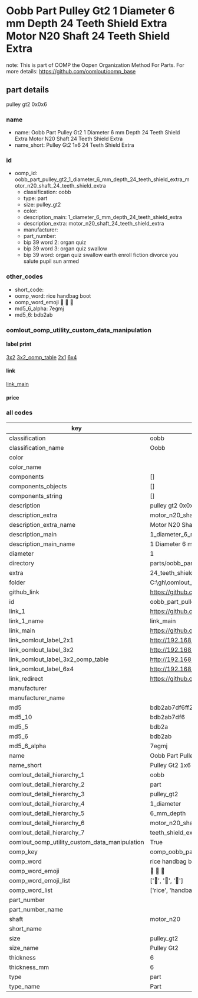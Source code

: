 # Oobb Part Pulley Gt2 1 Diameter 6 mm Depth 24 Teeth Shield Extra Motor N20 Shaft 24 Teeth Shield Extra  

note: This is part of OOMP the Oopen Organization Method For Parts. For more details: https://github.com/oomlout/oomp_base

##  part details
  



pulley gt2 0x0x6



### name
* name: Oobb Part Pulley Gt2 1 Diameter 6 mm Depth 24 Teeth Shield Extra Motor N20 Shaft 24 Teeth Shield Extra
* name_short: Pulley Gt2 1x6 24 Teeth Shield Extra
### id
* oomp_id: oobb_part_pulley_gt2_1_diameter_6_mm_depth_24_teeth_shield_extra_motor_n20_shaft_24_teeth_shield_extra
  * classification: oobb
  * type: part
  * size: pulley_gt2
  * color: 
  * description_main: 1_diameter_6_mm_depth_24_teeth_shield_extra
  * description_extra: motor_n20_shaft_24_teeth_shield_extra
  * manufacturer: 
  * part_number: 
  * bip 39 word 2: organ quiz
  * bip 39 word 3: organ quiz swallow
  * bip 39 word: organ quiz swallow earth enroll fiction divorce you salute pupil sun armed

### other_codes
* short_code: 
* oomp_word: rice handbag boot
* oomp_word_emoji :rice: :handbag: :boot:
* md5_6_alpha: 7egmj
* md5_6: bdb2ab






### oomlout_oomp_utility_custom_data_manipulation
#### label print
[3x2](http://192.168.1.245:1112/?label=oomp%207egmj)
[3x2_oomp_table](http://192.168.1.108:1112/?label=oomp%207egmj)
[2x1](http://192.168.1.242:1112/?label=oomp%207egmj)
[6x4](http://192.168.1.55:1112/?label=oomp%207egmj)    

#### link

[link_main](https://github.com/oomlout/oomlout_oobb_version_4_generated_parts/tree/main/navigation_oomp/oobb/part/pulley_gt2/1_diameter_6_mm_depth_24_teeth_shield_extra/motor_n20_shaft_24_teeth_shield_extra/part)                              

#### price







### all codes 
| key | value |  
| --- | --- |  
| classification | oobb |  
| classification_name | Oobb |  
| color |  |  
| color_name |  |  
| components | [] |  
| components_objects | [] |  
| components_string | [] |  
| description | pulley gt2 0x0x6 |  
| description_extra | motor_n20_shaft_24_teeth_shield_extra |  
| description_extra_name | Motor N20 Shaft 24 Teeth Shield Extra |  
| description_main | 1_diameter_6_mm_depth_24_teeth_shield_extra |  
| description_main_name | 1 Diameter 6 mm Depth 24 Teeth Shield Extra |  
| diameter | 1 |  
| directory | parts/oobb_part_pulley_gt2_1_diameter_6_mm_depth_24_teeth_shield_extra_motor_n20_shaft_24_teeth_shield_extra |  
| extra | 24_teeth_shield |  
| folder | C:\gh\oomlout_oobb_version_4_generated_parts\parts\oobb_part_pulley_gt2_1_diameter_6_mm_depth_24_teeth_shield_extra_motor_n20_shaft_24_teeth_shield_extra |  
| github_link | https://github.com/oomlout/oomlout_oomp_part_src/tree/main/parts/oobb_part_pulley_gt2_1_diameter_6_mm_depth_24_teeth_shield_extra_motor_n20_shaft_24_teeth_shield_extra |  
| id | oobb_part_pulley_gt2_1_diameter_6_mm_depth_24_teeth_shield_extra_motor_n20_shaft_24_teeth_shield_extra |  
| link_1 | https://github.com/oomlout/oomlout_oobb_version_4_generated_parts/tree/main/navigation_oomp/oobb/part/pulley_gt2/1_diameter_6_mm_depth_24_teeth_shield_extra/motor_n20_shaft_24_teeth_shield_extra/part |  
| link_1_name | link_main |  
| link_main | https://github.com/oomlout/oomlout_oobb_version_4_generated_parts/tree/main/navigation_oomp/oobb/part/pulley_gt2/1_diameter_6_mm_depth_24_teeth_shield_extra/motor_n20_shaft_24_teeth_shield_extra/part |  
| link_oomlout_label_2x1 | http://192.168.1.242:1112/?label=oomp%207egmj |  
| link_oomlout_label_3x2 | http://192.168.1.245:1112/?label=oomp%207egmj |  
| link_oomlout_label_3x2_oomp_table | http://192.168.1.108:1112/?label=oomp%207egmj |  
| link_oomlout_label_6x4 | http://192.168.1.55:1112/?label=oomp%207egmj |  
| link_redirect | https://github.com/oomlout/oomlout_oobb_version_4_generated_parts/tree/main/parts/oobb_pulley_gt2_01_06_ex_24_teeth_shield_sh_motor_n20 |  
| manufacturer |  |  
| manufacturer_name |  |  
| md5 | bdb2ab7df6ff280157259457b62bfce3 |  
| md5_10 | bdb2ab7df6 |  
| md5_5 | bdb2a |  
| md5_6 | bdb2ab |  
| md5_6_alpha | 7egmj |  
| name | Oobb Part Pulley Gt2 1 Diameter 6 mm Depth 24 Teeth Shield Extra Motor N20 Shaft 24 Teeth Shield Extra |  
| name_short | Pulley Gt2 1x6 24 Teeth Shield Extra |  
| oomlout_detail_hierarchy_1 | oobb |  
| oomlout_detail_hierarchy_2 | part |  
| oomlout_detail_hierarchy_3 | pulley_gt2 |  
| oomlout_detail_hierarchy_4 | 1_diameter |  
| oomlout_detail_hierarchy_5 | 6_mm_depth |  
| oomlout_detail_hierarchy_6 | motor_n20_shaft_24 |  
| oomlout_detail_hierarchy_7 | teeth_shield_extra |  
| oomlout_oomp_utility_custom_data_manipulation | True |  
| oomp_key | oomp_oobb_part_pulley_gt2_1_diameter_6_mm_depth_24_teeth_shield_extra_motor_n20_shaft_24_teeth_shield_extra |  
| oomp_word | rice handbag boot |  
| oomp_word_emoji | :rice: :handbag: :boot: |  
| oomp_word_emoji_list | [':rice:', ':handbag:', ':boot:'] |  
| oomp_word_list | ['rice', 'handbag', 'boot'] |  
| part_number |  |  
| part_number_name |  |  
| shaft | motor_n20 |  
| short_name |  |  
| size | pulley_gt2 |  
| size_name | Pulley Gt2 |  
| thickness | 6 |  
| thickness_mm | 6 |  
| type | part |  
| type_name | Part |  
